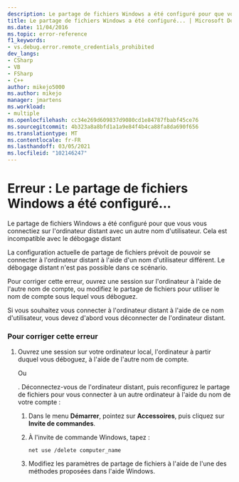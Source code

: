```yaml
---
description: Le partage de fichiers Windows a été configuré pour que vous vous connectiez sur l'ordinateur distant avec un autre nom d'utilisateur.
title: Le partage de fichiers Windows a été configuré... | Microsoft Docs
ms.date: 11/04/2016
ms.topic: error-reference
f1_keywords:
- vs.debug.error.remote_credentials_prohibited
dev_langs:
- CSharp
- VB
- FSharp
- C++
author: mikejo5000
ms.author: mikejo
manager: jmartens
ms.workload:
- multiple
ms.openlocfilehash: cc34e269d609837d9080cd1e84787fbabf45ce76
ms.sourcegitcommit: 4b323a8a8bfd1a1a9e84f4b4ca88fa8da690f656
ms.translationtype: MT
ms.contentlocale: fr-FR
ms.lasthandoff: 03/05/2021
ms.locfileid: "102146247"
---
```

# <a name="error-windows-file-sharing-has-been-configured"></a>Erreur : Le partage de fichiers Windows a été configuré...
Le partage de fichiers Windows a été configuré pour que vous vous connectiez sur l'ordinateur distant avec un autre nom d'utilisateur. Cela est incompatible avec le débogage distant

 La configuration actuelle de partage de fichiers prévoit de pouvoir se connecter à l'ordinateur distant à l'aide d'un nom d'utilisateur différent. Le débogage distant n'est pas possible dans ce scénario.

 Pour corriger cette erreur, ouvrez une session sur l'ordinateur à l'aide de l'autre nom de compte, ou modifiez le partage de fichiers pour utiliser le nom de compte sous lequel vous déboguez.

 Si vous souhaitez vous connecter à l'ordinateur distant à l'aide de ce nom d'utilisateur, vous devez d'abord vous déconnecter de l'ordinateur distant.

### <a name="to-correct-this-error"></a>Pour corriger cette erreur

1. Ouvrez une session sur votre ordinateur local, l'ordinateur à partir duquel vous déboguez, à l'aide de l'autre nom de compte.

     Ou

     . Déconnectez-vous de l'ordinateur distant, puis reconfigurez le partage de fichiers pour vous connecter à un autre ordinateur à l'aide du nom de votre compte :

    1. Dans le menu **Démarrer**, pointez sur **Accessoires**, puis cliquez sur **Invite de commandes**.

    2. À l'invite de commande Windows, tapez :

         `net use /delete computer_name`

    3. Modifiez les paramètres de partage de fichiers à l'aide de l'une des méthodes proposées dans l'aide Windows.

